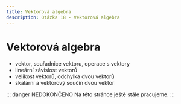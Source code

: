 ```yaml
---
title: Vektorová algebra
description: Otázka 18 - Vektorová algebra
---
```


# **Vektorová algebra**

- vektor, souřadnice vektoru, operace s vektory
- lineární závislost vektorů
- velikost vektorů, odchylka dvou vektorů
- skalární a vektorový součin dvou vektor

::: danger NEDOKONČENO
Na této stránce ještě stále pracujeme.
:::
